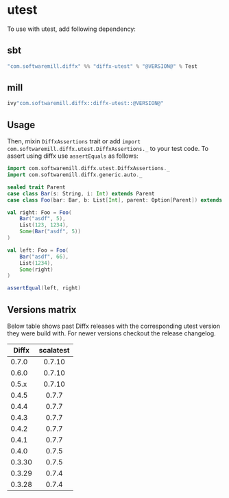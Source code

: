 # utest

To use with utest, add following dependency:

## sbt

```scala
"com.softwaremill.diffx" %% "diffx-utest" % "@VERSION@" % Test
```

## mill

```scala
ivy"com.softwaremill.diffx::diffx-utest::@VERSION@"
```

## Usage

Then, mixin `DiffxAssertions` trait or add `import com.softwaremill.diffx.utest.DiffxAssertions._` to your test code.
To assert using diffx use `assertEquals` as follows:

```scala mdoc:compile-only
import com.softwaremill.diffx.utest.DiffxAssertions._
import com.softwaremill.diffx.generic.auto._

sealed trait Parent
case class Bar(s: String, i: Int) extends Parent
case class Foo(bar: Bar, b: List[Int], parent: Option[Parent]) extends Parent

val right: Foo = Foo(
    Bar("asdf", 5),
    List(123, 1234),
    Some(Bar("asdf", 5))
)

val left: Foo = Foo(
    Bar("asdf", 66),
    List(1234),
    Some(right)
)

assertEqual(left, right)
```

## Versions matrix

Below table shows past Diffx releases with the corresponding utest version they were build with.
For newer versions checkout the release changelog.

| Diffx  | scalatest |
|--------|:---------:|
| 0.7.0  |  0.7.10   |
| 0.6.0  |  0.7.10   |
| 0.5.x  |  0.7.10   |
| 0.4.5  |   0.7.7   |
| 0.4.4  |   0.7.7   |
| 0.4.3  |   0.7.7   |
| 0.4.2  |   0.7.7   |
| 0.4.1  |   0.7.7   |
| 0.4.0  |   0.7.5   |
| 0.3.30 |   0.7.5   |
| 0.3.29 |   0.7.4   |
| 0.3.28 |   0.7.4   |

